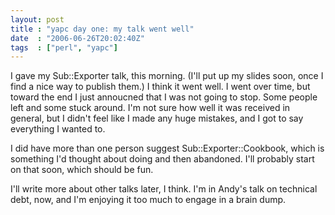 ```yaml
---
layout: post
title : "yapc day one: my talk went well"
date  : "2006-06-26T20:02:40Z"
tags  : ["perl", "yapc"]
---
```

I gave my Sub::Exporter talk, this morning.  (I'll put up my slides soon, once I find a nice way to publish them.)  I think it went well.  I went over time, but toward the end I just annoucned that I was not going to stop.  Some people left and some stuck around.  I'm not sure how well it was received in general, but I didn't feel like I made any huge mistakes, and I got to say everything I wanted to.

I did have more than one person suggest Sub::Exporter::Cookbook, which is something I'd thought about doing and then abandoned.  I'll probably start on that soon, which should be fun.

I'll write more about other talks later, I think.  I'm in Andy's talk on technical debt, now, and I'm enjoying it too much to engage in a brain dump. 
